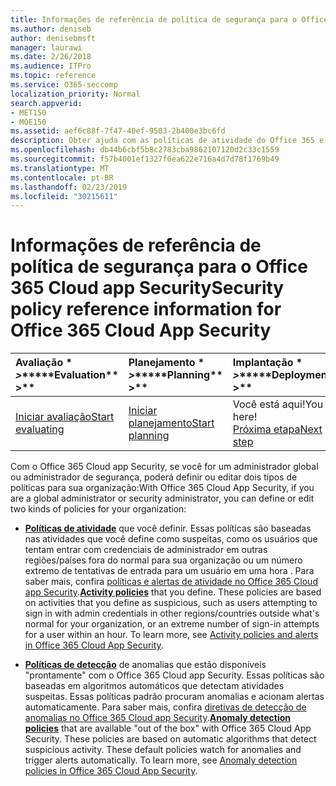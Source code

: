 ```yaml
---
title: Informações de referência de política de segurança para o Office 365 Cloud app Security
ms.author: deniseb
author: denisebmsft
manager: laurawi
ms.date: 2/26/2018
ms.audience: ITPro
ms.topic: reference
ms.service: O365-seccomp
localization_priority: Normal
search.appverid:
- MET150
- MOE150
ms.assetid: aef6c88f-7f47-40ef-9503-2b400e3bc6fd
description: Obter ajuda com as políticas de atividade do Office 365 e diretivas de detecção de anomalias.
ms.openlocfilehash: db44b6cbf5b8c2783cba9862107120d2c33c1559
ms.sourcegitcommit: f57b4001ef1327f0ea622e716a4d7d78f1769b49
ms.translationtype: MT
ms.contentlocale: pt-BR
ms.lasthandoff: 02/23/2019
ms.locfileid: "30215611"
---
```

# <a name="security-policy-reference-information-for-office-365-cloud-app-security"></a><span data-ttu-id="8d5bb-103">Informações de referência de política de segurança para o Office 365 Cloud app Security</span><span class="sxs-lookup"><span data-stu-id="8d5bb-103">Security policy reference information for Office 365 Cloud App Security</span></span>
  
|<span data-ttu-id="8d5bb-104">Avaliação \* *\>*\*</span><span class="sxs-lookup"><span data-stu-id="8d5bb-104">\*\*\*\*Evaluation\*\* \>\*\*</span></span>|<span data-ttu-id="8d5bb-105">Planejamento \* *\>*\*</span><span class="sxs-lookup"><span data-stu-id="8d5bb-105">\*\*\*\*Planning\*\* \>\*\*</span></span>|<span data-ttu-id="8d5bb-106">Implantação \* *\>*\*</span><span class="sxs-lookup"><span data-stu-id="8d5bb-106">\*\*\*\*Deployment\*\* \>\*\*</span></span>|<span data-ttu-id="8d5bb-107">Utilização \* \* \*</span><span class="sxs-lookup"><span data-stu-id="8d5bb-107">\*\*\*\*Utilization\*\*\*\*</span></span>|
|:-----|:-----|:-----|:-----|
|[<span data-ttu-id="8d5bb-108">Iniciar avaliação</span><span class="sxs-lookup"><span data-stu-id="8d5bb-108">Start evaluating</span></span>](office-365-cas-overview.md) <br/> |[<span data-ttu-id="8d5bb-109">Iniciar planejamento</span><span class="sxs-lookup"><span data-stu-id="8d5bb-109">Start planning</span></span>](get-ready-for-office-365-cas.md) <br/> |<span data-ttu-id="8d5bb-110">Você está aqui!</span><span class="sxs-lookup"><span data-stu-id="8d5bb-110">You are here!</span></span>  <br/> [<span data-ttu-id="8d5bb-111">Próxima etapa</span><span class="sxs-lookup"><span data-stu-id="8d5bb-111">Next step</span></span>](review-office-365-cas-alerts.md) <br/> |[<span data-ttu-id="8d5bb-112">Começar a usar</span><span class="sxs-lookup"><span data-stu-id="8d5bb-112">Start utilizing</span></span>](utilization-activities-for-ocas.md) <br/> |
   
<span data-ttu-id="8d5bb-113">Com o Office 365 Cloud app Security, se você for um administrador global ou administrador de segurança, poderá definir ou editar dois tipos de políticas para sua organização:</span><span class="sxs-lookup"><span data-stu-id="8d5bb-113">With Office 365 Cloud App Security, if you are a global administrator or security administrator, you can define or edit two kinds of policies for your organization:</span></span>
  
- <span data-ttu-id="8d5bb-p101">**[Políticas de atividade](activity-policies-and-alerts.md)** que você definir. Essas políticas são baseadas nas atividades que você define como suspeitas, como os usuários que tentam entrar com credenciais de administrador em outras regiões/países fora do normal para sua organização ou um número extremo de tentativas de entrada para um usuário em uma hora . Para saber mais, confira [políticas e alertas de atividade no Office 365 Cloud app Security](activity-policies-and-alerts.md).</span><span class="sxs-lookup"><span data-stu-id="8d5bb-p101">**[Activity policies](activity-policies-and-alerts.md)** that you define. These policies are based on activities that you define as suspicious, such as users attempting to sign in with admin credentials in other regions/countries outside what's normal for your organization, or an extreme number of sign-in attempts for a user within an hour. To learn more, see [Activity policies and alerts in Office 365 Cloud App Security](activity-policies-and-alerts.md).</span></span>
    
- <span data-ttu-id="8d5bb-p102">**[Políticas de detecção](anomaly-detection-policies-in-ocas.md)** de anomalias que estão disponíveis "prontamente" com o Office 365 Cloud app Security. Essas políticas são baseadas em algoritmos automáticos que detectam atividades suspeitas. Essas políticas padrão procuram anomalias e acionam alertas automaticamente. Para saber mais, confira [diretivas de detecção de anomalias no Office 365 Cloud app Security](anomaly-detection-policies-in-ocas.md).</span><span class="sxs-lookup"><span data-stu-id="8d5bb-p102">**[Anomaly detection policies](anomaly-detection-policies-in-ocas.md)** that are available "out of the box" with Office 365 Cloud App Security. These policies are based on automatic algorithms that detect suspicious activity. These default policies watch for anomalies and trigger alerts automatically. To learn more, see [Anomaly detection policies in Office 365 Cloud App Security](anomaly-detection-policies-in-ocas.md).</span></span>
    

